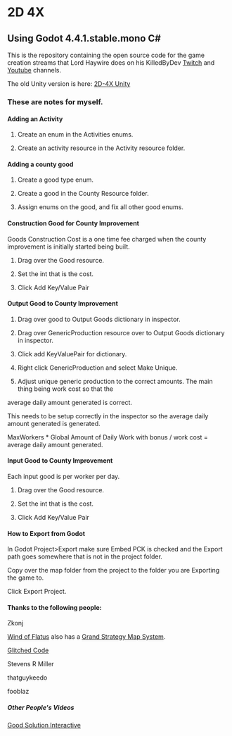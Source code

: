 # 2D 4X

## Using Godot 4.4.1.stable.mono C#

This is the repository containing the open source code for the game creation streams that Lord Haywire does on his KilledByDev [Twitch](https://www.twitch.tv/killedbydev) 
and [Youtube](https://www.youtube.com/@killedbydev) channels.

The old Unity version is here: [2D-4X Unity](https://github.com/lordhaywire/2D-4X-Unity)

### These are notes for myself.

#### Adding an Activity

1. Create an enum in the Activities enums.

2. Create an activity resource in the Activity resource folder.

#### Adding a county good

1. Create a good type enum.

2. Create a good in the County Resource folder.

3. Assign enums on the good, and fix all other good enums.

#### Construction Good for County Improvement

Goods Construction Cost is a one time fee charged when the county improvement is initially started being built.

1. Drag over the Good resource.

2. Set the int that is the cost.

3. Click Add Key/Value Pair

#### Output Good to County Improvement

1. Drag over good to Output Goods dictionary in inspector.

2. Drag over GenericProduction resource over to Output Goods dictionary in inspector.

3. Click add KeyValuePair for dictionary.

4. Right click GenericProduction and select Make Unique.

5. Adjust unique generic production to the correct amounts.  The main thing being work cost so that the

average daily amount generated is correct.

This needs to be setup correctly in the inspector so the average daily amount generated is generated.

MaxWorkers * Global Amount of Daily Work with bonus / work cost = average daily amount generated.

#### Input Good to County Improvement

Each input good is per worker per day.

1. Drag over the Good resource.

2. Set the int that is the cost.

3. Click Add Key/Value Pair

#### How to Export from Godot

In Godot Project>Export make sure Embed PCK is checked and the Export path goes somewhere that is not in the project
folder.

Copy over the map folder from the project to the folder you are Exporting the game to.

Click Export Project.

#### Thanks to the following people:

Zkonj

[Wind of Flatus](https://flatus.itch.io/) also has a [Grand Strategy Map System](https://github.com/HooniusDev/gs-map-system).

[Glitched Code](https://www.youtube.com/@GlitchedCode)

Stevens R Miller

thatguykeedo

fooblaz

##### Other People's Videos

[Good Solution Interactive](https://www.youtube.com/watch?v=UtbU2fa4fMM)